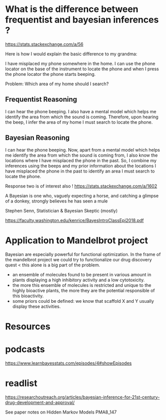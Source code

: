 
# What is the difference between frequentist and bayesian inferences ?

https://stats.stackexchange.com/a/56

Here is how I would explain the basic difference to my grandma:

I have misplaced my phone somewhere in the home. I can use the phone locator on the base of the instrument to locate the phone and when I press the phone locator the phone starts beeping.

Problem: Which area of my home should I search?

## Frequentist Reasoning
I can hear the phone beeping. I also have a mental model which helps me identify the area from which the sound is coming. Therefore, upon hearing the beep, I infer the area of my home I must search to locate the phone.

## Bayesian Reasoning
I can hear the phone beeping. Now, apart from a mental model which helps me identify the area from which the sound is coming from, I also know the locations where I have misplaced the phone in the past. So, I combine my inferences using the beeps and my prior information about the locations I have misplaced the phone in the past to identify an area I must search to locate the phone.


Response two is of interest also !
https://stats.stackexchange.com/a/1602


A Bayesian is one who, vaguely expecting a horse, and catching
a glimpse of a donkey, strongly believes he has seen a mule

Stephen Senn, Statistician & Bayesian Skeptic (mostly)

https://faculty.washington.edu/kenrice/BayesIntroClassEpi2018.pdf


# Application to Mandelbrot project
Bayesian are especially powerful for functional optimization.
In the frame of the mandelbrot project we could try to functionalize our drug discovery quest < this alone is a big part of the problem. 

- an ensemble of molecules found to be present in various amount in plants displaying a high inhibitory activity and a low cytotoxicity.
- the more this ensemble of molecules is restricted and unique to the highly bioactive plants, the more they are the potential responsible of this bioactivity.
- some priors could be defined: we know that scaffold X and Y usually display these activities.


# Resources

# podcasts

https://www.learnbayesstats.com/episodes/4#showEpisodes

# readlist

https://researchoutreach.org/articles/bayesian-inference-for-21st-century-drug-development-and-approval/


See paper notes on Hidden Markov Models PMA8_147


